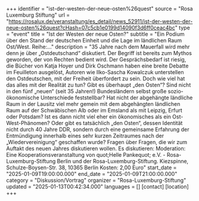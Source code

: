 +++
identifier = "ist-der-westen-der-neue-osten%26quest"
source = "Rosa Luxemburg Stiftung"
url = "https://rosalux.de/veranstaltung/es_detail/news_52911/ist-der-westen-der-neue-osten%26quest?cHash=07c5cb1e0199d14090f3d6ff0ceac4bc"
type = "event"
title = "Ist der Westen der neue Osten?"
subtitle = "Ein Podium über den Stand der deutschen Einheit und die Lage im ländlichen Raum Ost/West.  Reihe:…"
description = "35 Jahre nach dem Mauerfall wird mehr denn je über „Ostdeutschand“ diskutiert. Der Begriff ist bereits zum Mythos geworden, der von Rechten bedient wird. Der Gesprächsbedarf ist riesig, die Bücher von Katja Hoyer und Dirk Oschmann haben eine breite Debatte im Feuilleton ausgelöst, Autoren wie Ilko-Sascha Kowalczuk unterstellen den Ostdeutschen, mit der Freiheit überfordert zu sein.
Doch wie viel hat das alles mit der Realität zu tun? Gibt es überhaupt „den Osten“? Sind nicht in den fünf „neuen“ (seit 35 Jahren!) Bundesländern selbst große sozio-ökonomische Unterschiede feststellbar? Hat nicht der abgehängte ländliche Raum in der Lausitz viel mehr gemein mit dem abgehängten ländlichen Raum auf der Schwäbischen Alb oder im Emsland als mit Leipzig, Erfurt oder Potsdam? Ist es dann nicht viel eher ein ökonomisches als ein Ost-West-Phänomen? Oder gibt es tatsächlich „den Osten“, dessen Identität nicht durch 40 Jahre DDR, sondern durch eine gemeinsame Erfahrung der Entmündigung innerhalb eines sehr kurzen Zeitraumes nach der „Wiedervereinigung“ geschaffen wurde? Fragen über Fragen, die wir zum Auftakt des neuen Jahres diskutieren wollen.
Es diskutieren: 
Moderation:
Eine Kooperationsveranstaltung von quot;Helle Pankequot; e.V. - Rosa-Luxemburg-Stiftung Berlin und der Rosa-Luxemburg-Stiftung.
Kiezspinne, Schulze-Boysen-Str. 38, 10365 Berlin
Kosten: 2,00 Euro"
start_date = "2025-01-09T19:00:00.000"
end_date = "2025-01-09T21:00:00.000"
category = "Diskussion/Vortrag"
organizer = "Rosa-Luxemburg-Stiftung"
updated = "2025-01-13T00:42:34.000"
languages = []
[contact]
[location]
+++